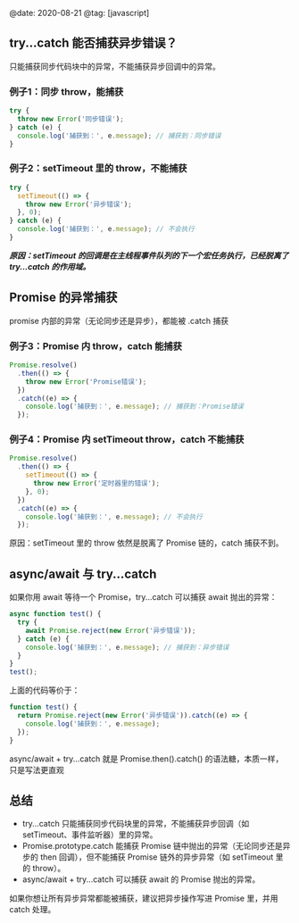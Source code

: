 @date: 2020-08-21
@tag: [javascript]

## try...catch 能否捕获异步错误？

只能捕获同步代码块中的异常，不能捕获异步回调中的异常。

### 例子1：同步 throw，能捕获

```js
try {
  throw new Error('同步错误');
} catch (e) {
  console.log('捕获到：', e.message); // 捕获到：同步错误
}
```

### 例子2：setTimeout 里的 throw，不能捕获

```js
try {
  setTimeout(() => {
    throw new Error('异步错误');
  }, 0);
} catch (e) {
  console.log('捕获到：', e.message); // 不会执行
}
```

**_原因：setTimeout 的回调是在主线程事件队列的下一个宏任务执行，已经脱离了 try...catch 的作用域。_**

## Promise 的异常捕获

promise 内部的异常（无论同步还是异步），都能被 .catch 捕获

### 例子3：Promise 内 throw，catch 能捕获

```js
Promise.resolve()
  .then(() => {
    throw new Error('Promise错误');
  })
  .catch((e) => {
    console.log('捕获到：', e.message); // 捕获到：Promise错误
  });
```

### 例子4：Promise 内 setTimeout throw，catch 不能捕获

```js
Promise.resolve()
  .then(() => {
    setTimeout(() => {
      throw new Error('定时器里的错误');
    }, 0);
  })
  .catch((e) => {
    console.log('捕获到：', e.message); // 不会执行
  });
```

原因：setTimeout 里的 throw 依然是脱离了 Promise 链的，catch 捕获不到。

## async/await 与 try...catch

如果你用 await 等待一个 Promise，try...catch 可以捕获 await 抛出的异常：

```js
async function test() {
  try {
    await Promise.reject(new Error('异步错误'));
  } catch (e) {
    console.log('捕获到：', e.message); // 捕获到：异步错误
  }
}
test();
```

上面的代码等价于：

```js
function test() {
  return Promise.reject(new Error('异步错误')).catch((e) => {
    console.log('捕获到：', e.message);
  });
}
```

async/await + try...catch 就是 Promise.then().catch() 的语法糖，本质一样，只是写法更直观

## 总结

- try...catch 只能捕获同步代码块里的异常，不能捕获异步回调（如 setTimeout、事件监听器）里的异常。
- Promise.prototype.catch 能捕获 Promise 链中抛出的异常（无论同步还是异步的 then 回调），但不能捕获 Promise 链外的异步异常（如 setTimeout 里的 throw）。
- async/await + try...catch 可以捕获 await 的 Promise 抛出的异常。

如果你想让所有异步异常都能被捕获，建议把异步操作写进 Promise 里，并用 catch 处理。
